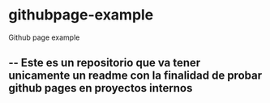 # githubpage-example
Github page example 

--
Este es un repositorio que va tener unicamente un readme con la finalidad de probar github pages en proyectos internos
--